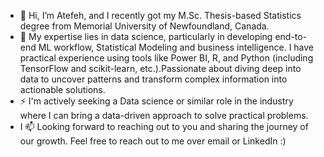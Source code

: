 - 👋 Hi, I’m Atefeh, and I recently got my M.Sc. Thesis-based Statistics degree from Memorial University of Newfoundland, Canada.
- 🌱 My expertise lies in data science, particularly in developing end-to-end ML workflow, Statistical Modeling and business intelligence. I have practical experience using tools like Power BI, R, and Python (including TensorFlow and scikit-learn, etc.).Passionate about diving deep into data to uncover
patterns and transform complex information into actionable solutions.
- ⚡ I'm actively seeking a Data science or similar role in the industry where I can bring a data-driven approach to solve practical problems.
- I 📫 Looking forward to reaching out to you and sharing the journey of our growth. Feel free to reach out to me over email or LinkedIn :)

<!---
akheirollahi/akheirollahi is a ✨ special ✨ repository because its `README.md` (this file) appears on your GitHub profile.
You can click the Preview link to take a look at your changes.
--->
